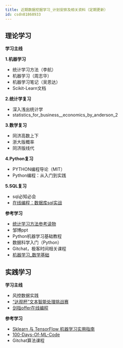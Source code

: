 ```yaml
---
title: 近期数据挖掘学习_计划安排及相关资料（定期更新）
id: csdn81868933
---
```


## 理论学习

**学习主线**

**1.机器学习**

*   统计学习方法（李航）
*   机器学习（周志华）
*   机器学习笔记（吴恩达）
*   Scikit-Learn文档

**2.统计学复习**

*   深入浅出统计学
*   statistics_for_business__economics_by_anderson_2

**3.数学复习**

*   同济高数上下
*   浙大版概率
*   同济版线代

**4.Python复习**

*   PYTHON编程导论（MIT）
*   Python编程：从入门到实践

**5.SQL复习**

*   sql必知必会
*   [在线编程：数据库sql实战](https://www.nowcoder.com/ta/sql)

**参考学习**

*   [统计学习方法参考读物](https://zhuanlan.zhihu.com/p/36378498)
*   邹博ppt
*   Python机器学习基础教程
*   数据科学入门（Python）
*   Gitchat，极客时间相关课程
*   [机器学习_数学基础](https://blog.csdn.net/Datawhale/article/details/81744961)

## 实践学习

**学习主线**

*   风控数据实践
*   [“达观杯”文本智能处理挑战赛](http://www.dcjingsai.com/common/cmpt/%E2%80%9C%E8%BE%BE%E8%A7%82%E6%9D%AF%E2%80%9D%E6%96%87%E6%9C%AC%E6%99%BA%E8%83%BD%E5%A4%84%E7%90%86%E6%8C%91%E6%88%98%E8%B5%9B_%E5%8F%82%E8%B5%9B%E5%9B%A2%E9%98%9F.html)
*   [剑指offer在线编程](https://www.nowcoder.com/ta/coding-interviews)

**参考学习**

*   [Sklearn 与 TensorFlow 机器学习实用指南](https://github.com/apachecn/hands_on_Ml_with_Sklearn_and_TF)
*   [100-Days-Of-ML-Code](https://github.com/Avik-Jain/100-Days-Of-ML-Code)
*   Gitchat算法课程